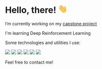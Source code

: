 # Hello, there! <img src="https://github.com/alessiorecchia/alessiorecchia/blob/main/Hi.gif" width="30px">

I’m currently working on my <a href="https://github.com/alessiorecchia/curiosity_ai">capstone project</a>

I'm learning Deep Reinforcement Learning

Some technologies and utilities I use:

![](https://img.shields.io/badge/OS-Ubuntu-orange?style=flat-square&logo=linux&logoColor=white&color=2bbc8a) ![](https://img.shields.io/badge/Code-Python-orange?style=flat-square&logo=python&logoColor=white&color=2bbc8a) ![](https://img.shields.io/badge/Code-Pytorch-orange?style=flat-square&logo=pytorch&logoColor=white&color=2bbc8a) ![](https://img.shields.io/badge/Code-Flask-orange?style=flat-square&logo=flask&logoColor=white&color=2bbc8a) ![](https://img.shields.io/badge/Code-Scikit_learn-orange?style=flat-square&logo=scikit-learn&logoColor=white&color=2bbc8a) ![](https://img.shields.io/badge/Code-OpenAI_GYM-orange?style=flat-square&logo=OpenAI_Gym&logoColor=white&color=2bbc8a) 





Feel free to contact me!

<!---
alessiorecchia/alessiorecchia is a ✨ special ✨ repository because its `README.md` (this file) appears on your GitHub profile.
You can click the Preview link to take a look at your changes.
--->
